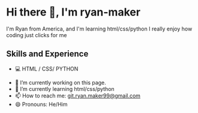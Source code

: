 # Hi there 👋, I'm ryan-maker
I'm Ryan from America, and I'm learning html/css/python I really enjoy how coding just clicks for me

## Skills and Experience
* 💻 HTML / CSS/ PYTHON



- 🔭 I’m currently working on this page. 
- 🌱 I’m currently learning html/css/python 
- 📫 How to reach me: git.ryan.maker99@gmail.com 
- 😄 Pronouns: He/Him
